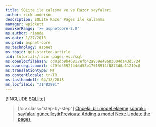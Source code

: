 ```yaml
---
title: SQLite ile çalışma ve ve Razor sayfaları
author: rick-anderson
description: SQLite Razor Pages ile kullanma
manager: wpickett
monikerRange: '>= aspnetcore-2.0'
ms.author: riande
ms.date: 1/27/2018
ms.prod: aspnet-core
ms.technology: aspnet
ms.topic: get-started-article
uid: tutorials/razor-pages-vsc/sql
ms.openlocfilehash: cd01db9b46817efb42a939e49683004da43d5724
ms.sourcegitcommit: c79fd3592f444d58e17518914f8873d0a11219c0
ms.translationtype: MT
ms.contentlocale: tr-TR
ms.lasthandoff: 04/18/2018
ms.locfileid: "31482991"
---
```

[!INCLUDE [SQLlite](../../includes/RP/sql.md)]

> [!div class="step-by-step"]
> <span data-ttu-id="cec54-103">[Önceki: bir model ekleme](xref:tutorials/razor-pages-vsc/model)
> [sonraki: sayfaları güncelleştir](xref:tutorials/razor-pages-vsc/da1)</span><span class="sxs-lookup"><span data-stu-id="cec54-103">[Previous: Adding a model](xref:tutorials/razor-pages-vsc/model)
[Next: Update the pages](xref:tutorials/razor-pages-vsc/da1)</span></span>
